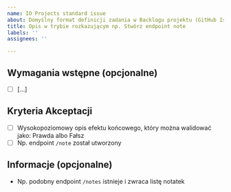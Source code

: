 ```yaml
---
name: IO Projects standard issue
about: Domyślny format definicji zadania w Backlogu projektu (GitHub Issue)
title: Opis w trybie rozkazującym np. Stwórz endpoint note
labels: ''
assignees: ''

---
```


## Wymagania wstępne (opcjonalne)

- [  ] [...]

## Kryteria Akceptacji

- [  ] Wysokopoziomowy opis efektu końcowego, który można walidować jako: Prawda albo Fałsz
- [  ] Np. endpoint `/note` został utworzony

## Informacje (opcjonalne)

* Np. podobny endpoint `/notes` istnieje i zwraca listę notatek
